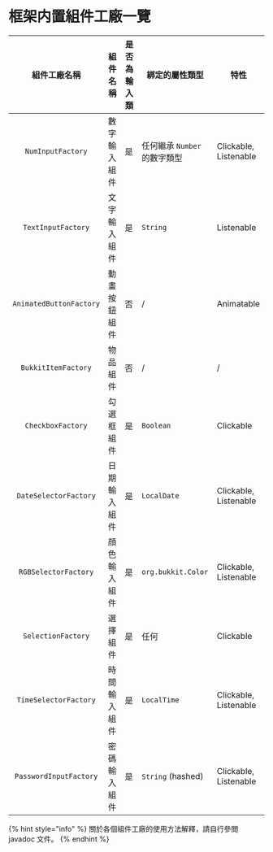 # 框架内置組件工廠一覽



|          組件工廠名稱         | 組件名稱   | 是否為輸入類 | 綁定的屬性類型             | 特性                    |
| :---------------------: | ------ | ------ | ------------------- | --------------------- |
|    `NumInputFactory`    | 數字輸入組件 | 是      | 任何繼承 `Number` 的數字類型 | Clickable, Listenable |
|    `TextInputFactory`   | 文字輸入組件 | 是      | `String`            | Listenable            |
| `AnimatedButtonFactory` | 動畫按鈕組件 | 否      | /                   | Animatable            |
|   `BukkitItemFactory`   | 物品組件   | 否      | /                   | /                     |
|    `CheckboxFactory`    | 勾選框組件  | 是      | `Boolean`           | Clickable             |
|  `DateSelectorFactory`  | 日期輸入組件 | 是      | `LocalDate`         | Clickable, Listenable |
|   `RGBSelectorFactory`  | 顔色輸入組件 | 是      | `org.bukkit.Color`  | Clickable, Listenable |
|    `SelectionFactory`   | 選擇組件   | 是      | 任何                  | Clickable             |
|  `TimeSelectorFactory`  | 時間輸入組件 | 是      | `LocalTime`         | Clickable, Listenable |
|  `PasswordInputFactory` | 密碼輸入組件 | 是      | `String` (hashed)   | Clickable, Listenable |

{% hint style="info" %}
關於各個組件工廠的使用方法解釋，請自行參閲 javadoc 文件。
{% endhint %}
